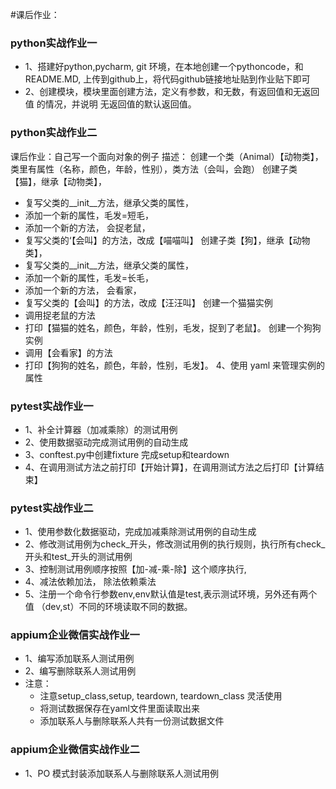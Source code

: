 #课后作业：
### python实战作业一
- 1、搭建好python,pycharm, git 环境，在本地创建一个pythoncode，和README.MD, 上传到github上，将代码github链接地址贴到作业贴下即可
- 2、创建模块，模块里面创建方法，定义有参数，和无数，有返回值和无返回值 的情况，并说明 无返回值的默认返回值。
### python实战作业二
课后作业：自己写一个面向对象的例子
描述：
创建一个类（Animal）【动物类】，类里有属性（名称，颜色，年龄，性别），类方法（会叫，会跑）
创建子类【猫】，继承【动物类】，
- 复写父类的__init__方法，继承父类的属性，
- 添加一个新的属性，毛发=短毛，
- 添加一个新的方法， 会捉老鼠，
- 复写父类的‘【会叫】的方法，改成【喵喵叫】
创建子类【狗】，继承【动物类】，
- 复写父类的__init__方法，继承父类的属性，
- 添加一个新的属性，毛发=长毛，
- 添加一个新的方法， 会看家，
- 复写父类的【会叫】的方法，改成【汪汪叫】
创建一个猫猫实例
- 调用捉老鼠的方法
- 打印【猫猫的姓名，颜色，年龄，性别，毛发，捉到了老鼠】。
创建一个狗狗实例
- 调用【会看家】的方法
- 打印【狗狗的姓名，颜色，年龄，性别，毛发】。
4、使用 yaml 来管理实例的属性
### pytest实战作业一
- 1、补全计算器（加减乘除）的测试用例
- 2、使用数据驱动完成测试用例的自动生成
- 3、conftest.py中创建fixture 完成setup和teardown
- 4、在调用测试方法之前打印【开始计算】，在调用测试方法之后打印【计算结束】
### pytest实战作业二
- 1、使用参数化数据驱动，完成加减乘除测试用例的自动生成
- 2、修改测试用例为check_开头，修改测试用例的执行规则，执行所有check_开头和test_开头的测试用例
- 3、控制测试用例顺序按照【加-减-乘-除】这个顺序执行,
- 4、减法依赖加法， 除法依赖乘法
- 5、注册一个命令行参数env,env默认值是test,表示测试环境，另外还有两个值 （dev,st）不同的环境读取不同的数据。
### appium企业微信实战作业一
- 1、编写添加联系人测试用例
- 2、编写删除联系人测试用例
- 注意：
    - 注意setup_class,setup, teardown, teardown_class 灵活使用
    - 将测试数据保存在yaml文件里面读取出来
    - 添加联系人与删除联系人共有一份测试数据文件
### appium企业微信实战作业二
- 1、PO 模式封装添加联系人与删除联系人测试用例